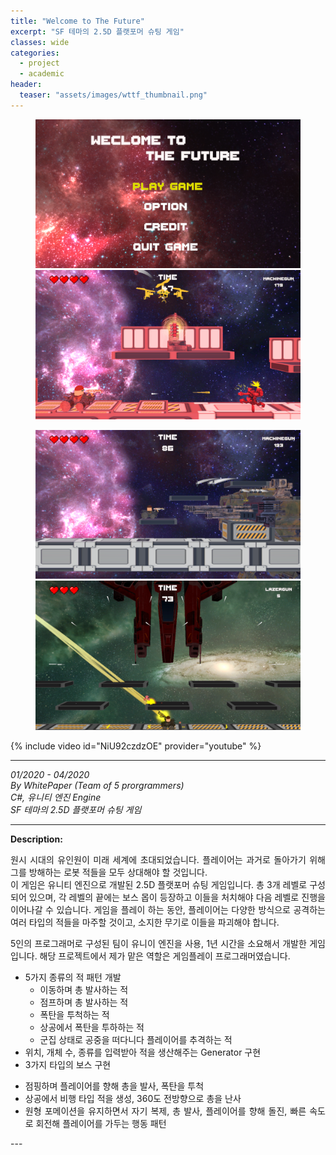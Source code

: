 ```yaml
---
title: "Welcome to The Future"
excerpt: "SF 테마의 2.5D 플랫포머 슈팅 게임"
classes: wide
categories: 
  - project
  - academic
header:
  teaser: "assets/images/wttf_thumbnail.png"
---
```


<figure class="half">
    <a href="/assets/images/wttf_page1.png"><img src="/assets/images/wttf_page1.png"></a>
    <a href="/assets/images/wttf_page2.png"><img src="/assets/images/wttf_page2.png"></a>
</figure>
<figure class="half">
    <a href="/assets/images/wttf_page3.png"><img src="/assets/images/wttf_page3.png"></a>
    <a href="/assets/images/wttf_thumbnail.png"><img src="/assets/images/wttf_thumbnail.png"></a>
</figure>
<div style="text-align: center" markdown="1">
</div>

{% include video id="NiU92czdzOE" provider="youtube" %}

---
*01/2020 - 04/2020*  
*By WhitePaper (Team of 5 prorgrammers)*  
*C#, 유니티 엔진 Engine*  
*SF 테마의 2.5D 플랫포머 슈팅 게임*  

---
**Description:**  
<div style="text-align: justify" markdown="1">
원시 시대의 유인원이 미래 세계에 초대되었습니다. 플레이어는 과거로 돌아가기 위해 그를 방해하는 로봇 적들을 모두 상대해야 할 것입니다.  
<br>
이 게임은 유니티 엔진으로 개발된 2.5D 플랫포머 슈팅 게임입니다.  
총 3개 레벨로 구성되어 있으며, 각 레벨의 끝에는 보스 몹이 등장하고 이들을 처치해야 다음 레벨로 진행을 이어나갈 수 있습니다.  
게임을 플레이 하는 동안, 플레이어는 다양한 방식으로 공격하는 여러 타입의 적들을 마주할 것이고, 소지한 무기로 이들을 파괴해야 합니다.  
  
5인의 프로그래머로 구성된 팀이 유니이 엔진을 사용, 1년 시간을 소요해서 개발한 게임입니다. 해당 프로젝트에서 제가 맡은 역할은 게임플레이 프로그래머였습니다.
  
* 5가지 종류의 적 패턴 개발
  - 이동하며 총 발사하는 적
  -	점프하며 총 발사하는 적
  -	폭탄을 투척하는 적
  -	상공에서 폭탄을 투하하는 적
  -	군집 상태로 공중을 떠다니다 플레이어를 추격하는 적
*	위치, 개체 수, 종류를 입력받아 적을 생산해주는 Generator 구현
*	3가지 타입의 보스 구현
  -	점핑하며 플레이어를 향해 총을 발사, 폭탄을 투척
  -	상공에서 비행 타입 적을 생성, 360도 전방향으로 총을 난사
  -	원형 포메이션을 유지하면서 자기 복제, 총 발사, 플레이어를 향해 돌진, 빠른 속도로 회전해 플레이어를 가두는 행동 패턴
</div>
---

